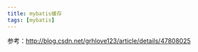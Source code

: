```yaml
---
title: mybatis缓存
tags: [mybatis]
---
```


参考：http://blog.csdn.net/grhlove123/article/details/47808025
